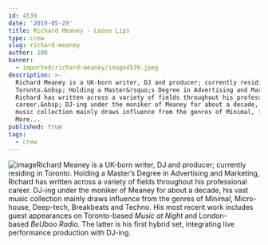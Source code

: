 ```yaml
---
id: 4539
date: '2019-05-29'
title: Richard Meaney - Loose Lips
type: crew
slug: richard-meaney
author: 100
banner:
  - imported/richard-meaney/image4539.jpeg
description: >-
  Richard Meaney is a UK-born writer, DJ and producer; currently residing in
  Toronto.&nbsp; Holding a Master&rsquo;s Degree in Advertising and Marketing,
  Richard has written across a variety of fields throughout his professional
  career.&nbsp; DJ-ing under the moniker of Meaney for about a decade, his vast
  music collection mainly draws influence from the genres of Minimal, [...]Read
  More...
published: true
tags:
  - crew
---
```

![image](../imported/richard-meaney/image4539.jpeg)Richard Meaney is a UK-born writer, DJ and producer; currently residing in Toronto. Holding a Master’s Degree in Advertising and Marketing, Richard has written across a variety of fields throughout his professional career. DJ-ing under the moniker of Meaney for about a decade, his vast music collection mainly draws influence from the genres of Minimal, Micro-house, Deep-tech, Breakbeats and Techno. His most recent work includes guest appearances on Toronto-based _Music at Night_ and London-based _BeUboo Radio._ The latter is his first hybrid set, integrating live performance production with DJ-ing.
